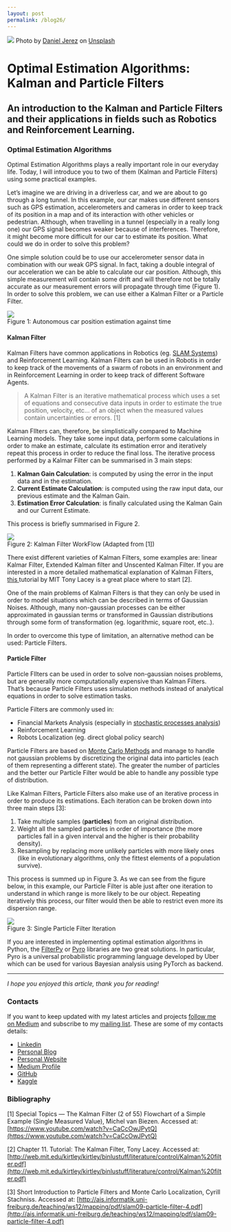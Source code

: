 ```yaml
---
layout: post
permalink: /blog26/
---
```


![](https://cdn-images-1.medium.com/max/800/0*7W6fZL2dZFfvPuw9)
<span class="figcaption_hack">Photo by [Daniel
Jerez](https://unsplash.com/@danieljerez?utm_source=medium&utm_medium=referral)
on [Unsplash](https://unsplash.com?utm_source=medium&utm_medium=referral)</span>

# Optimal Estimation Algorithms: Kalman and Particle Filters

## An introduction to the Kalman and Particle Filters and their applications in fields such as Robotics and Reinforcement Learning. 

### Optimal Estimation Algorithms

Optimal Estimation Algorithms plays a really important role in our everyday
life. Today, I will introduce you to two of them (Kalman and Particle Filters)
using some practical examples.

Let’s imagine we are driving in a driverless car, and we are about to go through
a long tunnel. In this example, our car makes use different sensors such as GPS
estimation, accelerometers and cameras in order to keep track of its position in
a map and of its interaction with other vehicles or pedestrian. Although, when
travelling in a tunnel (especially in a really long one) our GPS signal becomes
weaker because of interferences. Therefore, it might become more difficult for
our car to estimate its position. What could we do in order to solve this
problem?

One simple solution could be to use our accelerometer sensor data in combination
with our weak GPS signal. In fact, taking a double integral of our acceleration
we can be able to calculate our car position. Although, this simple measurement
will contain some drift and will therefore not be totally accurate as our
measurement errors will propagate through time (Figure 1). In order to solve
this problem, we can use either a Kalman Filter or a Particle Filter.

![](https://cdn-images-1.medium.com/max/800/1*uTeHCbco8kmmcWyrTCf2nw.png) <br>
<span class="figcaption_hack">Figure 1: Autonomous car position estimation against time</span>

#### Kalman Filter

Kalman Filters have common applications in Robotics (eg. [SLAM
Systems](https://ieeexplore.ieee.org/document/8321612)) and Reinforcement
Learning. Kalman Filters can be used in Robotis in order to keep track of the
movements of a swarm of robots in an environment and in Reinforcement Learning
in order to keep track of different Software Agents.

> A Kalman Filter is an iterative mathematical process which uses a set of
> equations and consecutive data inputs in order to estimate the true position,
velocity, etc… of an object when the measured values contain uncertainties or
errors. [1]

Kalman FIlters can, therefore, be simplistically compared to Machine Learning
models. They take some input data, perform some calculations in order to make an
estimate, calculate its estimation error and iteratively repeat this process in
order to reduce the final loss. The iterative process performed by a Kalmar
Filter can be summarised in 3 main steps:

1.  **Kalman Gain Calculation**: is computed by using the error in the input data
and in the estimation.
1.  **Current Estimate Calculation**: is computed using the raw input data, our
previous estimate and the Kalman Gain.
1.  **Estimation Error Calculation**: is finally calculated using the Kalman Gain
and our Current Estimate.

This process is briefly summarised in Figure 2.

![](https://cdn-images-1.medium.com/max/1200/1*wStGzNxXM4Zae3HaYHG0XQ.png) <br>
<span class="figcaption_hack">Figure 2: Kalman Filter WorkFlow (Adapted from [1])</span>

There exist different varieties of Kalman Filters, some examples are: linear
Kalmar Filter, Extended Kalman filter and Unscented Kalman Filter. If you are
interested in a more detailed mathematical explanation of Kalman Filters, [this
](http://web.mit.edu/kirtley/kirtley/binlustuff/literature/control/Kalman%20filter.pdf)tutorial
by MIT Tony Lacey is a great place where to start [2].

One of the main problems of Kalman Filters is that they can only be used in
order to model situations which can be described in terms of Gaussian Noises.
Although, many non-gaussian processes can be either approximated in gaussian
terms or transformed in Gaussian distributions through some form of
transformation (eg. logarithmic, square root, etc..). 

In order to overcome this type of limitation, an alternative method can be used:
Particle Filters.

#### Particle Filter

Particle FIlters can be used in order to solve non-gaussian noises problems, but
are generally more computationally expensive than Kalman Filters. That’s because
Particle Filters uses simulation methods instead of analytical equations in
order to solve estimation tasks.

Particle Filters are commonly used in:

* Financial Markets Analysis (especially in [stochastic processes
analysis](https://towardsdatascience.com/stochastic-processes-analysis-f0a116999e4))
* Reinforcement Learning
* Robots Localization (eg. direct global policy search)

Particle Filters are based on [Monte Carlo
Methods](https://en.wikipedia.org/wiki/Monte_Carlo_method) and manage to handle
not gaussian problems by discretizing the original data into particles (each of
them representing a different state). The greater the number of particles and
the better our Particle Filter would be able to handle any possible type of
distribution.

Like Kalman Filters, Particle Filters also make use of an iterative process in
order to produce its estimations. Each iteration can be broken down into three
main steps [3]:

1.  Take multiple samples (**particles**) from an original distribution.
1.  Weight all the sampled particles in order of importance (the more particles fall
in a given interval and the higher is their probability density).
1.  Resampling by replacing more unlikely particles with more likely ones (like in
evolutionary algorithms, only the fittest elements of a population survive).

This process is summed up in Figure 3. As we can see from the figure below, in
this example, our Particle Filter is able just after one iteration to understand
in which range is more likely to be our object. Repeating iteratively this
process, our filter would then be able to restrict even more its dispersion
range.

![](https://cdn-images-1.medium.com/max/800/1*k_xV46MBF-ixl9UwIcUujQ.png) <br>
<span class="figcaption_hack">Figure 3: Single Particle Filter Iteration </span>

If you are interested in implementing optimal estimation algorithms in Python,
the [FilterPy](https://filterpy.readthedocs.io/en/latest/) or
[Pyro](http://docs.pyro.ai/en/stable/) libraries are two great solutions. In
particular, Pyro is a universal probabilistic programming language developed by
Uber which can be used for various Bayesian analysis using PyTorch as backend.

*****

*I hope you enjoyed this article, thank you for reading!*

### Contacts

If you want to keep updated with my latest articles and projects [follow me on
Medium](https://medium.com/@pierpaoloippolito28?source=post_page---------------------------)
and subscribe to my [mailing
list](http://eepurl.com/gwO-Dr?source=post_page---------------------------).
These are some of my contacts details:

* [Linkedin](https://uk.linkedin.com/in/pier-paolo-ippolito-202917146?source=post_page---------------------------)
* [Personal
Blog](https://pierpaolo28.github.io/blog/?source=post_page---------------------------)
* [Personal
Website](https://pierpaolo28.github.io/?source=post_page---------------------------)
* [Medium
Profile](https://towardsdatascience.com/@pierpaoloippolito28?source=post_page---------------------------)
* [GitHub](https://github.com/pierpaolo28?source=post_page---------------------------)
* [Kaggle](https://www.kaggle.com/pierpaolo28?source=post_page---------------------------)

### Bibliography

[1] Special Topics — The Kalman Filter (2 of 55) Flowchart of a Simple Example
(Single Measured Value), Michel van Biezen. Accessed at:
[https://www.youtube.com/watch?v=CaCcOwJPytQ](https://www.youtube.com/watch?v=CaCcOwJPytQ)

[2] Chapter 11. Tutorial: The Kalman Filter, Tony Lacey. Accessed at:
[http://web.mit.edu/kirtley/kirtley/binlustuff/literature/control/Kalman%20filter.pdf](http://web.mit.edu/kirtley/kirtley/binlustuff/literature/control/Kalman%20filter.pdf)

[3] Short Introduction to Particle Filters and Monte Carlo Localization, Cyrill
Stachniss. Accessed at:
[http://ais.informatik.uni-freiburg.de/teaching/ws12/mapping/pdf/slam09-particle-filter-4.pdf](http://ais.informatik.uni-freiburg.de/teaching/ws12/mapping/pdf/slam09-particle-filter-4.pdf)
